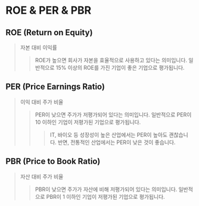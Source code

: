 # ROE & PER & PBR

## ROE (Return on Equity)

> 자본 대비 이익률
>
> > ROE가 높으면 회사가 자본을 효율적으로 사용하고 있다는 의미입니다. 일반적으로 15% 이상의 ROE를 가진 기업이 좋은 기업으로 평가됩니다.

## PER (Price Earnings Ratio)

> 이익 대비 주가 비율
>
> > PER이 낮으면 주가가 저평가되어 있다는 의미입니다. 일반적으로 PER이 10 이하인 기업이 저평가된 기업으로 평가됩니다.
> >
> > > IT, 바이오 등 성장성이 높은 산업에서는 PER이 높아도 괜찮습니다. 반면, 전통적인 산업에서는 PER이 낮은 것이 좋습니다.

## PBR (Price to Book Ratio)

> 자산 대비 주가 비율
>
> > PBR이 낮으면 주가가 자산에 비해 저평가되어 있다는 의미입니다. 일반적으로 PBR이 1 이하인 기업이 저평가된 기업으로 평가됩니다.
